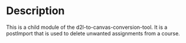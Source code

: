 # Description #
This is a child module of the d2l-to-canvas-conversion-tool. It is a postImport that is used to delete unwanted assignments from a course.